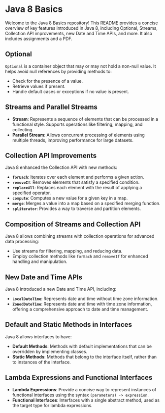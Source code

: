 # Java 8 Basics

Welcome to the Java 8 Basics repository! This README provides a concise overview of key features introduced in Java 8, including Optional, Streams, Collection API improvements, new Date and Time APIs, and more. It also includes assignments and a PDF.
## Optional

`Optional` is a container object that may or may not hold a non-null value. It helps avoid null references by providing methods to:

- Check for the presence of a value.
- Retrieve values if present.
- Handle default cases or exceptions if no value is present.

## Streams and Parallel Streams

- **Stream**: Represents a sequence of elements that can be processed in a functional style. Supports operations like filtering, mapping, and collecting.
- **Parallel Stream**: Allows concurrent processing of elements using multiple threads, improving performance for large datasets.

## Collection API Improvements

Java 8 enhanced the Collection API with new methods:

- **`forEach`**: Iterates over each element and performs a given action.
- **`removeIf`**: Removes elements that satisfy a specified condition.
- **`replaceAll`**: Replaces each element with the result of applying a specified operator.
- **`compute`**: Computes a new value for a given key in a map.
- **`merge`**: Merges a value into a map based on a specified merging function.
- **`spliterator`**: Provides a way to traverse and partition elements.

## Composition of Streams and Collection API

Java 8 allows combining streams with collection operations for advanced data processing:

- Use streams for filtering, mapping, and reducing data.
- Employ collection methods like `forEach` and `removeIf` for enhanced handling and manipulation.

## New Date and Time APIs

Java 8 introduced a new Date and Time API, including:

- **`LocalDateTime`**: Represents date and time without time zone information.
- **`ZonedDateTime`**: Represents date and time with time zone information, offering a comprehensive approach to date and time management.

## Default and Static Methods in Interfaces

Java 8 allows interfaces to have:

- **Default Methods**: Methods with default implementations that can be overridden by implementing classes.
- **Static Methods**: Methods that belong to the interface itself, rather than to instances of the interface.

## Lambda Expressions and Functional Interfaces

- **Lambda Expressions**: Provide a concise way to represent instances of functional interfaces using the syntax `(parameters) -> expression`.
- **Functional Interfaces**: Interfaces with a single abstract method, used as the target type for lambda expressions.

